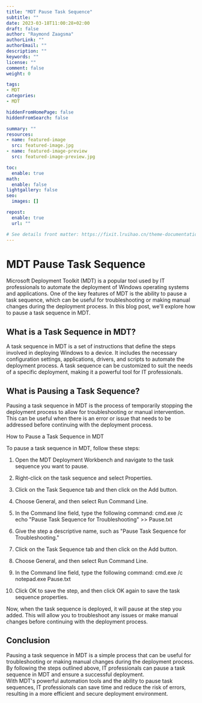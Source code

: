 ```yaml
---
title: "MDT Pause Task Sequence"
subtitle: ""
date: 2023-03-18T11:00:28+02:00
draft: false
author: "Raymond Zaagsma"
authorLink: ""
authorEmail: ""
description: ""
keywords: ""
license: ""
comment: false
weight: 0

tags:
- MDT
categories:
- MDT

hiddenFromHomePage: false
hiddenFromSearch: false

summary: ""
resources:
- name: featured-image
  src: featured-image.jpg
- name: featured-image-preview
  src: featured-image-preview.jpg

toc:
  enable: true
math:
  enable: false
lightgallery: false
seo:
  images: []

repost:
  enable: true
  url: ""

# See details front matter: https://fixit.lruihao.cn/theme-documentation-content/#front-matter
---
```


<!--more-->

# MDT Pause Task Sequence

Microsoft Deployment Toolkit (MDT) is a popular tool used by IT professionals to automate the deployment of Windows operating systems and applications. One of the key features of MDT is the ability to pause a task sequence, which can be useful for troubleshooting or making manual changes during the deployment process. In this blog post, we'll explore how to pause a task sequence in MDT.

## What is a Task Sequence in MDT?

A task sequence in MDT is a set of instructions that define the steps involved in deploying Windows to a device. It includes the necessary configuration settings, applications, drivers, and scripts to automate the deployment process. A task sequence can be customized to suit the needs of a specific deployment, making it a powerful tool for IT professionals.

## What is Pausing a Task Sequence?

Pausing a task sequence in MDT is the process of temporarily stopping the deployment process to allow for troubleshooting or manual intervention. This can be useful when there is an error or issue that needs to be addressed before continuing with the deployment process.

How to Pause a Task Sequence in MDT

To pause a task sequence in MDT, follow these steps:

1. Open the MDT Deployment Workbench and navigate to the task sequence you want to pause.

2. Right-click on the task sequence and select Properties.

3. Click on the Task Sequence tab and then click on the Add button.

4. Choose General, and then select Run Command Line.

5. In the Command line field, type the following command: cmd.exe /c echo "Pause Task Sequence for Troubleshooting" >> Pause.txt

6. Give the step a descriptive name, such as "Pause Task Sequence for Troubleshooting."

7. Click on the Task Sequence tab and then click on the Add button.

8. Choose General, and then select Run Command Line.

9. In the Command line field, type the following command: cmd.exe /c notepad.exe Pause.txt

7. Click OK to save the step, and then click OK again to save the task sequence properties.

Now, when the task sequence is deployed, it will pause at the step you added. This will allow you to troubleshoot any issues or make manual changes before continuing with the deployment process.

## Conclusion

Pausing a task sequence in MDT is a simple process that can be useful for troubleshooting or making manual changes during the deployment process.  
By following the steps outlined above, IT professionals can pause a task sequence in MDT and ensure a successful deployment.  
With MDT's powerful automation tools and the ability to pause task sequences, IT professionals can save time and reduce the risk of errors, resulting in a more efficient and secure deployment environment.
